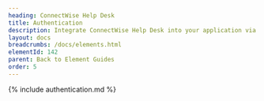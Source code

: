 ```yaml
---
heading: ConnectWise Help Desk
title: Authentication
description: Integrate ConnectWise Help Desk into your application via the Cloud Elements APIs.
layout: docs
breadcrumbs: /docs/elements.html
elementId: 142
parent: Back to Element Guides
order: 5
---
```


{% include authentication.md %}
